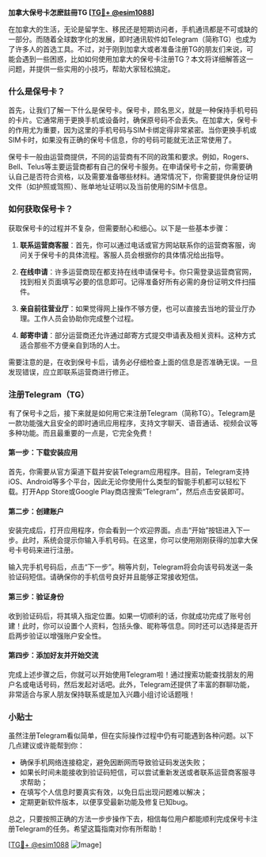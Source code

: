 **加拿大保号卡怎麽註冊TG [[TG💪+ @esim1088](https://t.me/s/esim1088)]**

在加拿大的生活，无论是留学生、移民还是短期访问者，手机通讯都是不可或缺的一部分。而随着全球数字化的发展，即时通讯软件如Telegram（简称TG）也成为了许多人的首选工具。不过，对于刚到加拿大或者准备注册TG的朋友们来说，可能会遇到一些困惑，比如如何使用加拿大的保号卡注册TG？本文将详细解答这一问题，并提供一些实用的小技巧，帮助大家轻松搞定。

### 什么是保号卡？

首先，让我们了解一下什么是保号卡。保号卡，顾名思义，就是一种保持手机号码的卡片。它通常用于更换手机或设备时，确保原号码不会丢失。在加拿大，保号卡的作用尤为重要，因为这里的手机号码与SIM卡绑定得非常紧密。当你更换手机或SIM卡时，如果没有正确的保号卡信息，你的号码可能就无法正常使用了。

保号卡一般由运营商提供，不同的运营商有不同的政策和要求。例如，Rogers、Bell、Telus等主要运营商都有自己的保号卡服务。在申请保号卡之前，你需要确认自己是否符合资格，以及需要准备哪些材料。通常情况下，你需要提供身份证明文件（如护照或驾照）、账单地址证明以及当前使用的SIM卡信息。

### 如何获取保号卡？

获取保号卡的过程并不复杂，但需要耐心和细心。以下是一些基本步骤：

1. **联系运营商客服**：首先，你可以通过电话或官方网站联系你的运营商客服，询问关于保号卡的具体流程。客服人员会根据你的具体情况给出指导。
   
2. **在线申请**：许多运营商现在都支持在线申请保号卡。你只需登录运营商官网，找到相关页面填写必要的信息即可。记得准备好所有必需的身份证明文件扫描件。

3. **亲自前往营业厅**：如果觉得网上操作不够方便，也可以直接去当地的营业厅办理。工作人员会协助你完成整个过程。

4. **邮寄申请**：部分运营商还允许通过邮寄方式提交申请表及相关资料。这种方式适合那些不方便亲自到场的人士。

需要注意的是，在收到保号卡后，请务必仔细检查上面的信息是否准确无误。一旦发现错误，应立即联系运营商进行修正。

### 注册Telegram（TG）

有了保号卡之后，接下来就是如何用它来注册Telegram（简称TG）。Telegram是一款功能强大且安全的即时通讯应用程序，支持文字聊天、语音通话、视频会议等多种功能。而且最重要的一点是，它完全免费！

#### 第一步：下载安装应用

首先，你需要从官方渠道下载并安装Telegram应用程序。目前，Telegram支持iOS、Android等多个平台，因此无论你使用什么类型的智能手机都可以轻松下载。打开App Store或Google Play商店搜索“Telegram”，然后点击安装即可。

#### 第二步：创建账户

安装完成后，打开应用程序，你会看到一个欢迎界面。点击“开始”按钮进入下一步。此时，系统会提示你输入手机号码。在这里，你可以使用刚刚获得的加拿大保号卡号码来进行注册。

输入完手机号码后，点击“下一步”。稍等片刻，Telegram将会向该号码发送一条验证码短信。请确保你的手机信号良好并且能够正常接收短信。

#### 第三步：验证身份

收到验证码后，将其填入指定位置。如果一切顺利的话，你就成功完成了账号创建！此时，你可以设置个人资料，包括头像、昵称等信息。同时还可以选择是否开启两步验证以增强账户安全性。

#### 第四步：添加好友并开始交流

完成上述步骤之后，你就可以开始使用Telegram啦！通过搜索功能查找朋友的用户名或电话号码，然后发起对话吧。此外，Telegram还提供了丰富的群聊功能，非常适合与家人朋友保持联系或是加入兴趣小组讨论话题哦！

### 小贴士

虽然注册Telegram看似简单，但在实际操作过程中仍有可能遇到各种问题。以下几点建议或许能帮到你：

- 确保手机网络连接稳定，避免因断网而导致验证码发送失败；
- 如果长时间未能接收到验证码短信，可以尝试重新发送或者联系运营商客服寻求帮助；
- 在填写个人信息时要真实有效，以免日后出现问题难以解决；
- 定期更新软件版本，以便享受最新功能及修复已知bug。

总之，只要按照正确的方法一步步操作下去，相信每位用户都能顺利完成保号卡注册Telegram的任务。希望这篇指南对你有所帮助！

[[TG💪+ @esim1088](https://t.me/s/esim1088) ![Image](https://i.postimg.cc/4NQfJmqS/Snipaste-2025-05-13-00-14-12.png)]